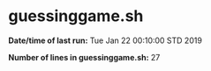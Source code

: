  # guessinggame.sh
**Date/time of last run:** Tue Jan 22 00:10:00 STD 2019

**Number of lines in guessinggame.sh:** 27
